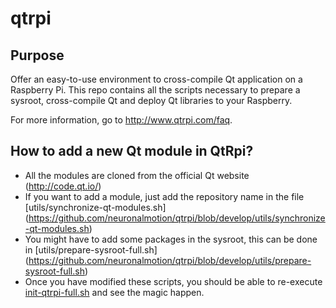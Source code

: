 # qtrpi

## Purpose
Offer an easy-to-use environment to cross-compile Qt application on a Raspberry Pi. This repo contains all the scripts necessary to prepare a sysroot, cross-compile Qt and deploy Qt libraries to your Raspberry.

For more information, go to http://www.qtrpi.com/faq.

## How to add a new Qt module in QtRpi?
* All the modules are cloned from the official Qt website (http://code.qt.io/)
* If you want to add a module, just add the repository name in the file [utils/synchronize-qt-modules.sh] (https://github.com/neuronalmotion/qtrpi/blob/develop/utils/synchronize-qt-modules.sh)
* You might have to add some packages in the sysroot, this can be done in [utils/prepare-sysroot-full.sh] (https://github.com/neuronalmotion/qtrpi/blob/develop/utils/prepare-sysroot-full.sh)
* Once you have modified these scripts, you should be able to re-execute [init-qtrpi-full.sh](https://github.com/neuronalmotion/qtrpi/blob/develop/init-qtrpi-full.sh) and see the magic happen.

